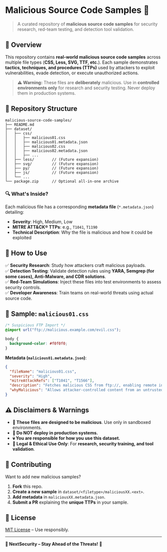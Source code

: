 # Malicious Source Code Samples 🚀

> A curated repository of **malicious source code samples** for security research, red-team testing, and detection tool validation.

## 📌 Overview
This repository contains **real-world malicious source code samples** across multiple file types (**CSS, Less, SVG, TTF, etc.**). Each sample demonstrates **tactics, techniques, and procedures (TTPs)** used by attackers to exploit vulnerabilities, evade detection, or execute unauthorized actions.

> **⚠️ Warning:** These files are **deliberately** malicious. Use in **controlled environments only** for research and security testing. Never deploy them in production systems.

## 📂 Repository Structure
```
malicious-source-code-samples/
├── README.md
├── dataset/
│   ├── css/
│   │   ├── malicious01.css
│   │   ├── malicious01.metadata.json
│   │   ├── malicious02.css
│   │   ├── malicious02.metadata.json
│   │   ├── ...
│   ├── less/        // (Future expansion)
│   ├── svg/         // (Future expansion)
│   ├── py/          // (Future expansion)
│   ├── js/          // (Future expansion)
│   └── ...
└── package.zip      // Optional all-in-one archive
```

### 🔍 What's Inside?
Each malicious file has a corresponding **metadata file** (`*.metadata.json`) detailing:
- **Severity**: High, Medium, Low
- **MITRE ATT&CK® TTPs**: e.g., `T1041`, `T1190`
- **Technical Description**: Why the file is malicious and how it could be exploited

## 🎯 How to Use
✅ **Security Research**: Study how attackers craft malicious payloads.  
✅ **Detection Testing**: Validate detection rules using **YARA, Semgrep (for some cases), Anti-Malware, and CDR solutions**.  
✅ **Red-Team Simulations**: Inject these files into test environments to assess security controls.  
✅ **Developer Awareness**: Train teams on real-world threats using actual source code.

## 🚀 Sample: `malicious01.css`
```css
/* Suspicious FTP Import */
@import url("ftp://malicious.example.com/evil.css");

body {
  background-color: #f0f0f0;
}
```

**Metadata (`malicious01.metadata.json`)**:
```json
{
  "fileName": "malicious01.css",
  "severity": "High",
  "mitreAttackRefs": ["T1041", "T1566"],
  "description": "Fetches malicious CSS from ftp://, enabling remote injection or tracking.",
  "whyMalicious": "Allows attacker-controlled content from an untrusted domain, bypassing standard HTTP/HTTPS security controls."
}
```

## ⚠️ Disclaimers & Warnings
- **🚨 These files are designed to be malicious**. Use only in sandboxed environments.  
- **🚫 Do NOT deploy in production systems.**  
- **💀 You are responsible for how you use this dataset.**  
- **📜 Legal & Ethical Use Only**: For **research, security training, and tool validation**.

## 🤝 Contributing
Want to add new malicious samples?
1. **Fork** this repo.  
2. **Create a new sample** in `dataset/<filetype>/maliciousXX.<ext>`.  
3. **Add metadata** in `maliciousXX.metadata.json`.  
4. **Submit a PR** explaining the **unique TTPs** in your sample.

## 📜 License
[MIT License](LICENSE) – Use responsibly.

---

**👾 NextSecurity – Stay Ahead of the Threats!** 🚀
